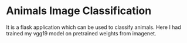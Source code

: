 # Animals Image Classification

It is a flask application which can be used to classify animals. 
Here I had trained my vgg19 model on pretrained weights from imagenet.
